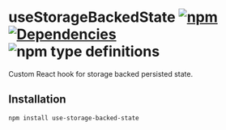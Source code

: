 # useStorageBackedState [![npm](https://img.shields.io/npm/v/use-storage-backed-state.svg)](https://www.npmjs.com/package/use-storage-backed-state) [![Dependencies](https://img.shields.io/david/FilipChalupa/use-storage-backed-state.svg)](https://www.npmjs.com/package/use-storage-backed-state?activeTab=dependencies) ![npm type definitions](https://img.shields.io/npm/types/use-storage-backed-state.svg)

Custom React hook for storage backed persisted state.

## Installation

```bash
npm install use-storage-backed-state
```
